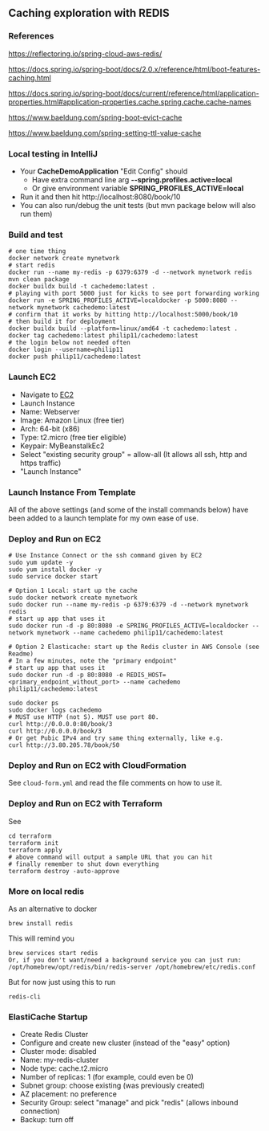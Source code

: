## Caching exploration with REDIS

### References
https://reflectoring.io/spring-cloud-aws-redis/

https://docs.spring.io/spring-boot/docs/2.0.x/reference/html/boot-features-caching.html

https://docs.spring.io/spring-boot/docs/current/reference/html/application-properties.html#application-properties.cache.spring.cache.cache-names

https://www.baeldung.com/spring-boot-evict-cache

https://www.baeldung.com/spring-setting-ttl-value-cache


### Local testing in IntelliJ
* Your **CacheDemoApplication** "Edit Config" should 
  * Have extra command line arg **--spring.profiles.active=local**
  * Or give environment 
  variable **SPRING_PROFILES_ACTIVE=local**
* Run it and then hit http://localhost:8080/book/10
* You can also run/debug the unit tests (but mvn package below will also run them)


### Build and test 
```
# one time thing
docker network create mynetwork
# start redis
docker run --name my-redis -p 6379:6379 -d --network mynetwork redis
mvn clean package
docker buildx build -t cachedemo:latest .
# playing with port 5000 just for kicks to see port forwarding working
docker run -e SPRING_PROFILES_ACTIVE=localdocker -p 5000:8080 --network mynetwork cachedemo:latest
# confirm that it works by hitting http://localhost:5000/book/10
# then build it for deployment
docker buildx build --platform=linux/amd64 -t cachedemo:latest .
docker tag cachedemo:latest philip11/cachedemo:latest
# the login below not needed often
docker login --username=philip11
docker push philip11/cachedemo:latest
```

### Launch EC2
* Navigate to [EC2](https://us-east-1.console.aws.amazon.com/ec2/home?region=us-east-1) 
* Launch Instance
* Name: Webserver
* Image: Amazon Linux (free tier)
* Arch: 64-bit (x86)
* Type: t2.micro (free tier eligible)
* Keypair: MyBeanstalkEc2
* Select "existing security group" = allow-all
  (It allows all ssh, http and https traffic)
* "Launch Instance"

### Launch Instance From Template
All of the above settings (and some of the install commands below)
have been added to a launch template for my own ease of use.

### Deploy and Run on EC2
```
# Use Instance Connect or the ssh command given by EC2
sudo yum update -y
sudo yum install docker -y
sudo service docker start

# Option 1 Local: start up the cache
sudo docker network create mynetwork
sudo docker run --name my-redis -p 6379:6379 -d --network mynetwork redis
# start up app that uses it
sudo docker run -d -p 80:8080 -e SPRING_PROFILES_ACTIVE=localdocker --network mynetwork --name cachedemo philip11/cachedemo:latest

# Option 2 Elasticache: start up the Redis cluster in AWS Console (see Readme)
# In a few minutes, note the "primary endpoint"
# start up app that uses it
sudo docker run -d -p 80:8080 -e REDIS_HOST=<primary_endpoint_without_port> --name cachedemo philip11/cachedemo:latest

sudo docker ps
sudo docker logs cachedemo
# MUST use HTTP (not S). MUST use port 80.
curl http://0.0.0.0:80/book/3
curl http://0.0.0.0/book/3
# Or get Pubic IPv4 and try same thing externally, like e.g.
curl http://3.80.205.78/book/50
```

### Deploy and Run on EC2 with CloudFormation
See ```cloud-form.yml``` and read the file comments on how to use it.

### Deploy and Run on EC2 with Terraform
See 
```
cd terraform
terraform init
terraform apply
# above command will output a sample URL that you can hit
# finally remember to shut down everything
terraform destroy -auto-approve
``` 

### More on local redis
As an alternative to docker
```
brew install redis
```
This will remind you
```
brew services start redis
Or, if you don't want/need a background service you can just run:
/opt/homebrew/opt/redis/bin/redis-server /opt/homebrew/etc/redis.conf
```
But for now just using this to run
```
redis-cli
```

### ElastiCache Startup
* Create Redis Cluster
* Configure and create new cluster (instead of the "easy" option)
* Cluster mode: disabled
* Name: my-redis-cluster
* Node type: cache.t2.micro
* Number of replicas: 1 (for example, could even be 0)
* Subnet group: choose existing (was previously created)
* AZ placement: no preference
* Security Group: select "manage" and pick "redis" (allows inbound connection)
* Backup: turn off
